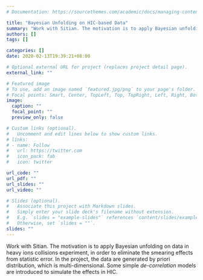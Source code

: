 ```yaml
---
# Documentation: https://sourcethemes.com/academic/docs/managing-content/

title: "Bayesian Unfolding on HIC-based Data"
summary: "Work with Sitian. The motivation is to apply Bayesian unfolding on data in heavy ions collisions experiment, in order to eliminate the smearing effects from statistic error. In the project, the data are generated by priori distribution, which is multi-dimensional. Some simple *de-correlation* models are introduced to simulate the effects in HIC."
authors: []
tags: []

categories: []
date: 2020-02-13T19:39:21+08:00

# Optional external URL for project (replaces project detail page).
external_link: ""

# Featured image
# To use, add an image named `featured.jpg/png` to your page's folder.
# Focal points: Smart, Center, TopLeft, Top, TopRight, Left, Right, BottomLeft, Bottom, BottomRight.
image:
  caption: ""
  focal_point: ""
  preview_only: false

# Custom links (optional).
#   Uncomment and edit lines below to show custom links.
# links:
# - name: Follow
#   url: https://twitter.com
#   icon_pack: fab
#   icon: twitter

url_code: ""
url_pdf: ""
url_slides: ""
url_video: ""

# Slides (optional).
#   Associate this project with Markdown slides.
#   Simply enter your slide deck's filename without extension.
#   E.g. `slides = "example-slides"` references `content/slides/example-slides.md`.
#   Otherwise, set `slides = ""`.
slides: ""
---
```


Work with Sitian. The motivation is to apply Bayesian unfolding on data in heavy ions collisions experiment, in order to eliminate the smearing effects from statistic error. In the project, the data are generated by priori distribution, which is multi-dimensional. Some simple *de-correlation* models are introduced to simulate the effects in HIC.
